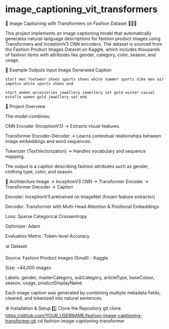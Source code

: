 # image_captioning_vit_transformers

🧠 Image Captioning with Transformers on Fashion Dataset 👗🧢👠

This project implements an image captioning model that automatically generates natural-language descriptions for fashion product images using Transformers and InceptionV3 CNN encoders.
The dataset is sourced from the Fashion Product Images Dataset on Kaggle, which includes thousands of fashion items with attributes like gender, category, color, season, and usage.

📸 Example Outputs
Input Image	Generated Caption

	start men footwear shoes sports shoes white summer sports nike men air impetus white sports shoes end

	start women accessories jewellery jewellery set gold winter casual estelle women gold jewellery set end
🚀 Project Overview

The model combines:

CNN Encoder (InceptionV3) → Extracts visual features.

Transformer Encoder–Decoder → Learns contextual relationships between image embeddings and word sequences.

Tokenizer (TextVectorization) → Handles vocabulary and sequence mapping.

The output is a caption describing fashion attributes such as gender, clothing type, color, and season.

🧩 Architecture
Image → InceptionV3 CNN → Transformer Encoder → Transformer Decoder → Caption


Encoder: InceptionV3 pretrained on ImageNet (frozen feature extractor)

Decoder: Transformer with Multi-Head Attention & Positional Embeddings

Loss: Sparse Categorical Crossentropy

Optimizer: Adam

Evaluation Metric: Token-level Accuracy

📊 Dataset

Source: Fashion Product Images (Small) - Kaggle

Size: ~44,000 images

Labels: gender, masterCategory, subCategory, articleType, baseColour, season, usage, productDisplayName

Each image caption was generated by combining multiple metadata fields, cleaned, and tokenized into natural sentences.

⚙️ Installation & Setup
1️⃣ Clone the Repository
git clone https://github.com/YOUR_USERNAME/fashion-image-captioning-transformer.git
cd fashion-image-captioning-transformer
